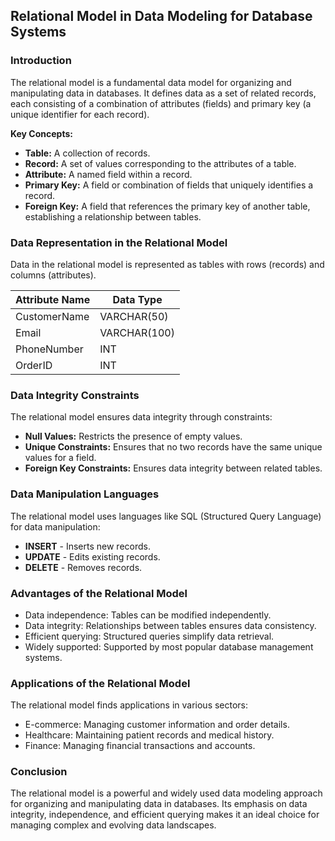 ## Relational Model in Data Modeling for Database Systems

### Introduction

The relational model is a fundamental data model for organizing and manipulating data in databases. It defines data as a set of related records, each consisting of a combination of attributes (fields) and primary key (a unique identifier for each record). 

**Key Concepts:**

* **Table:** A collection of records.
* **Record:** A set of values corresponding to the attributes of a table.
* **Attribute:** A named field within a record.
* **Primary Key:** A field or combination of fields that uniquely identifies a record.
* **Foreign Key:** A field that references the primary key of another table, establishing a relationship between tables.


### Data Representation in the Relational Model

Data in the relational model is represented as tables with rows (records) and columns (attributes). 

| **Attribute Name** | **Data Type** |
|---|---|
| CustomerName | VARCHAR(50) |
| Email | VARCHAR(100) |
| PhoneNumber | INT |
| OrderID | INT |


### Data Integrity Constraints

The relational model ensures data integrity through constraints:

* **Null Values:** Restricts the presence of empty values.
* **Unique Constraints:** Ensures that no two records have the same unique values for a field.
* **Foreign Key Constraints:** Ensures data integrity between related tables.


### Data Manipulation Languages

The relational model uses languages like SQL (Structured Query Language) for data manipulation:

* **INSERT** - Inserts new records.
* **UPDATE** - Edits existing records.
* **DELETE** - Removes records.


### Advantages of the Relational Model

* Data independence: Tables can be modified independently.
* Data integrity: Relationships between tables ensures data consistency.
* Efficient querying: Structured queries simplify data retrieval.
* Widely supported: Supported by most popular database management systems.


### Applications of the Relational Model

The relational model finds applications in various sectors:

* E-commerce: Managing customer information and order details.
* Healthcare: Maintaining patient records and medical history.
* Finance: Managing financial transactions and accounts.


### Conclusion

The relational model is a powerful and widely used data modeling approach for organizing and manipulating data in databases. Its emphasis on data integrity, independence, and efficient querying makes it an ideal choice for managing complex and evolving data landscapes.